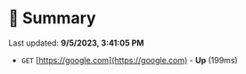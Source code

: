 # 📖 Summary
Last updated: **9/5/2023, 3:41:05 PM**

- `GET` [https://google.com](https://google.com) - **Up** (199ms)
